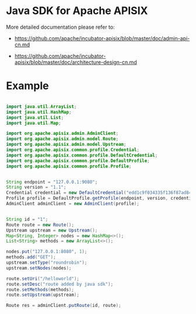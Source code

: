 # Java SDK for Apache APISIX

More detailed documentation please refer to:
- https://github.com/apache/incubator-apisix/blob/master/doc/admin-api-cn.md

- https://github.com/apache/incubator-apisix/blob/master/doc/architecture-design-cn.md


# Example

```java

import java.util.ArrayList;
import java.util.HashMap;
import java.util.List;
import java.util.Map;

import org.apache.apisix.admin.AdminClient;
import org.apache.apisix.admin.model.Route;
import org.apache.apisix.admin.model.Upstream;
import org.apache.apisix.common.profile.Credential;
import org.apache.apisix.common.profile.DefaultCredential;
import org.apache.apisix.common.profile.DefaultProfile;
import org.apache.apisix.common.profile.Profile;


String endpoint = "127.0.0.1:9080";
String version = "1.1";
Credential credential = new DefaultCredential("edd1c9f034335f136f87ad84b625c8f1");
Profile profile = DefaultProfile.getProfile(endpoint, version, credential);
AdminClient adminClient = new AdminClient(profile);


String id = "1";
Route route = new Route();
Upstream upstream = new Upstream();
Map<String, Integer> nodes = new HashMap<>();
List<String> methods = new ArrayList<>();

nodes.put("127.0.0.1:8080", 1);
methods.add("GET");
upstream.setType("roundrobin");
upstream.setNodes(nodes);

route.setUri("/helloworld");
route.setDesc("route added by java sdk");
route.setMethods(methods);
route.setUpstream(upstream);

Route res = adminClient.putRoute(id, route);

```


